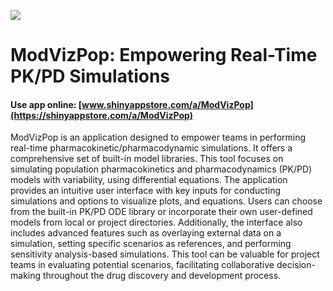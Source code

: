 ![](https://shiny-app-store3.s3.amazonaws.com/approvedapp/s879_YG5JbpctPw61nqrX7q3BMNXhrrLXUiqdlbe08Hvx_logo_38.jpg)



# ModVizPop: Empowering Real-Time PK/PD Simulations

#### Use app online: __[www.shinyappstore.com/a/ModVizPop](https://shinyappstore.com/a/ModVizPop)__

ModVizPop is an application designed to empower teams in performing real-time pharmacokinetic/pharmacodynamic simulations. It offers a comprehensive set of built-in model libraries. This tool focuses on simulating population pharmacokinetics and pharmacodynamics (PK/PD) models with variability, using differential equations. The application provides an intuitive user interface with key inputs for conducting simulations and options to visualize plots, and equations. Users can choose from the built-in PK/PD ODE library or incorporate their own user-defined models from local or project directories. Additionally, the interface also includes advanced features such as overlaying external data on a simulation, setting specific scenarios as references, and performing sensitivity analysis-based simulations. This tool can be valuable for project teams in evaluating potential scenarios, facilitating collaborative decision-making throughout the drug discovery and development process.
